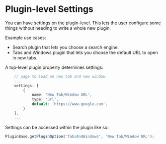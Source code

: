 # Plugin-level Settings

You can have settings on the plugin-level. This lets the user configure some things without needing to write a whole new plugin.

Example use cases:
 * Search plugin that lets you choose a search engine.
 * Tabs and Windows plugin that lets you choose the default URL to open in new tabs.

A top-level plugin property determines settings:

``` TypeScript
    // page to load on new tab and new window
    ...
    settings: [
        {
            name: 'New Tab/Window URL',
            type: 'url',
            default: 'https://www.google.com',
        }
    ],
    ...
```

Settings can be accessed within the plugin like so:
``` TypeScript
PluginBase.getPluginOption('TabsAndWindows', 'New Tab/Window URL');
```



